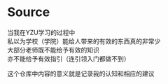 # Source
当我在YZU学习的过程中  
私以为学校（学院）能给人带来的有效的东西真的非常少  
大部分老师既不能给予有效的知识  
亦不能给予有效指引（连引领入门都做不到）  

这个仓库中内容的意义就是记录我的认知和相应的建议
